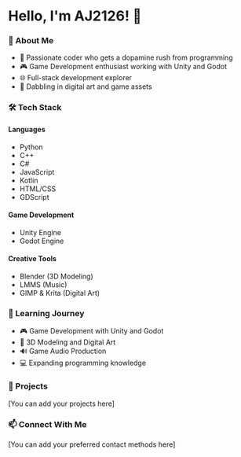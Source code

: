 # Hello, I'm AJ2126! 👋

### 💫 About Me
- 🎯 Passionate coder who gets a dopamine rush from programming
- 🎮 Game Development enthusiast working with Unity and Godot
- 🌐 Full-stack development explorer
- 🎨 Dabbling in digital art and game assets

### 🛠️ Tech Stack
#### Languages
- Python
- C++
- C#
- JavaScript
- Kotlin
- HTML/CSS
- GDScript

#### Game Development
- Unity Engine
- Godot Engine

#### Creative Tools
- Blender (3D Modeling)
- LMMS (Music)
- GIMP & Krita (Digital Art)

### 🌱 Learning Journey
- 🎮 Game Development with Unity and Godot
- 🎨 3D Modeling and Digital Art
- 🔊 Game Audio Production
- 💻 Expanding programming knowledge

### 🚀 Projects
[You can add your projects here]

### 📫 Connect With Me
[You can add your preferred contact methods here]
<!---
AJ2126/AJ2126 is a ✨ special ✨ repository because its `README.md` (this file) appears on your GitHub profile.
You can click the Preview link to take a look at your changes.
--->
